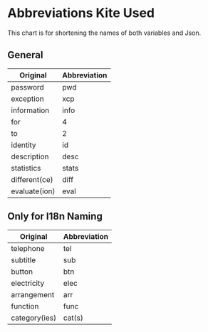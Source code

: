 # Abbreviations Kite Used

This chart is for shortening the names of both variables and Json.

## General

| Original      | Abbreviation |
|---------------|--------------|
| password      | pwd          |
| exception     | xcp          |
| information   | info         |
| for           | 4            |
| to            | 2            |
| identity      | id           |
| description   | desc         |
| statistics    | stats        |
| different(ce) | diff         |
| evaluate(ion) | eval         |


## Only for I18n Naming

| Original      | Abbreviation |
|---------------|--------------|
| telephone     | tel          |
| subtitle      | sub          |
| button        | btn          |
| electricity   | elec         |
| arrangement   | arr          |
| function      | func         |
| category(ies) | cat(s)       |
